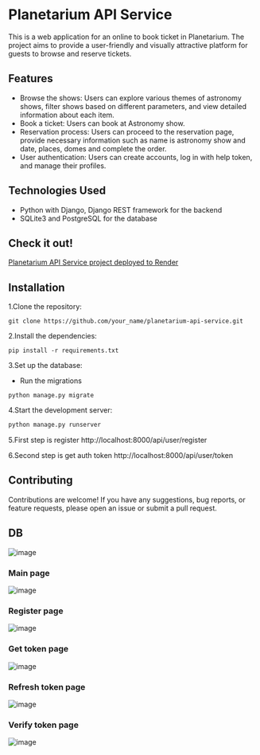# Planetarium API Service
This is a web application for an online to book ticket in Planetarium. The project aims to provide a user-friendly and visually attractive platform for guests to browse and reserve tickets.
## Features
- Browse the shows: Users can explore various themes of astronomy shows, filter shows based on different parameters, and view detailed information about each item.
- Book a ticket: Users can book at Astronomy show.
- Reservation process: Users can proceed to the reservation page, provide necessary information such as name is astronomy show and date, places, domes and complete the order.
- User authentication: Users can create accounts, log in with help token, and manage their profiles.
## Technologies Used
- Python with Django, Django REST framework for the backend
- SQLite3 and PostgreSQL for the database

## Check it out!

[Planetarium API Service project deployed to Render](https://planetarium-api-service.onrender.com)

## Installation

1.Clone the repository:
```bush
git clone https://github.com/your_name/planetarium-api-service.git
```

2.Install the dependencies:
```bush
pip install -r requirements.txt
```
3.Set up the database:
- Run the migrations
```bush
python manage.py migrate
```

4.Start the development server:
```bash
python manage.py runserver
```

5.First step is register http://localhost:8000/api/user/register

6.Second step is get auth token http://localhost:8000/api/user/token



## Contributing
Contributions are welcome! If you have any suggestions, bug reports, or feature requests, please open an issue or submit a pull request.

## DB 
![image](https://github.com/aarrtemm/planetarium-api-service/assets/115632117/b752a705-4994-452e-a248-6ba02980b41b)

### Main page
![image](https://github.com/aarrtemm/planetarium-api-service/assets/115632117/b505b741-e6a5-4694-bfb0-175410b4e9eb)

### Register page
![image](https://github.com/aarrtemm/planetarium-api-service/assets/115632117/0787953c-a268-4350-856f-97f2a0f50dcd)

### Get token page
![image](https://github.com/aarrtemm/planetarium-api-service/assets/115632117/3dbb8283-4a65-41e3-b900-d827b7d2d741)

### Refresh token page
![image](https://github.com/aarrtemm/planetarium-api-service/assets/115632117/56335a0e-83b9-4254-833e-9ab938d3ab25)

### Verify token page
![image](https://github.com/aarrtemm/planetarium-api-service/assets/115632117/7c444fa5-7598-46be-9da1-e424da9cc76d)





